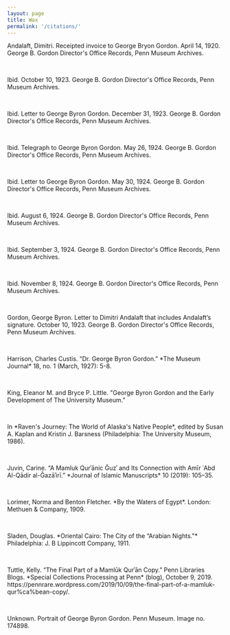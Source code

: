 ```yaml
---
layout: page
title: Wax
permalink: '/citations/'
---
```


<p>Andalaft, Dimitri. Receipted invoice to George Bryon Gordon. April 14, 1920. George B. Gordon Director's Office Records, Penn Museum Archives.</p>
<br>
<p>Ibid. October 10, 1923. George B. Gordon Director's Office Records, Penn Museum Archives.</p>
<br>
<p>Ibid. Letter to George Byron Gordon. December 31, 1923. George B. Gordon Director's Office Records, Penn Museum Archives.</p>
<br>
<p>Ibid. Telegraph to George Byron Gordon. May 26, 1924. George B. Gordon Director's Office Records, Penn Museum Archives.</p>
<br>
<p>Ibid. Letter to George Byron Gordon. May 30, 1924. George B. Gordon Director's Office Records, Penn Museum Archives.</p>
<br>
<p>Ibid. August 6, 1924. George B. Gordon Director's Office Records, Penn Museum Archives.</p>
<br>
<p>Ibid. September 3, 1924. George B. Gordon Director's Office Records, Penn Museum Archives.</p>
<br>
<p>Ibid. November 8, 1924. George B. Gordon Director's Office Records, Penn Museum Archives.</p>
<br>
<p>Gordon, George Byron. Letter to Dimitri Andalaft that includes Andalaft’s signature. October 10, 1923. George B. Gordon Director's Office Records, Penn Museum Archives.</p>
<br>
<p>Harrison, Charles Custis. “Dr. George Byron Gordon.” *The Museum Journal* 18, no. 1 (March, 1927): 5-8.</p>
<br>
<p>King, Eleanor M. and Bryce P. Little. "George Byron Gordon and the Early Development of The University Museum.”</p>
<br>
<p>In *Raven's Journey: The World of Alaska's Native People*, edited by Susan A. Kaplan and Kristin J. Barsness (Philadelphia: The University Museum, 1986).</p>
<br>
<p>Juvin, Carine. “A Mamluk Qurʾānic Ǧuzʾ and Its Connection with Amīr ʿAbd Al-Qādir al-Ǧazāʾirī.” *Journal of Islamic Manuscripts* 10 (2019): 105–35.</p>
<br>
<p>Lorimer, Norma and Benton Fletcher. *By the Waters of Egypt*. London: Methuen & Company, 1909.</p>
<br>
<p>Sladen, Douglas. *Oriental Cairo: The City of the “Arabian Nights."* Philadelphia: J. B Lippincott Company, 1911.</p>
<br>
<p>Tuttle, Kelly. “The Final Part of a Mamlūk Qurʾān Copy.” Penn Libraries Blogs. *Special Collections Processing at Penn* (blog), October 9, 2019. https://pennrare.wordpress.com/2019/10/09/the-final-part-of-a-mamluk-qur%ca%bean-copy/.</p>
<br>
<p>Unknown. Portrait of George Byron Gordon. Penn Museum. Image no. 174898.</p>
